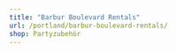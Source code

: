 ```yaml
---
title: "Barbur Boulevard Rentals"
url: /portland/barbur-boulevard-rentals/
shop: Partyzubehör
---
```

